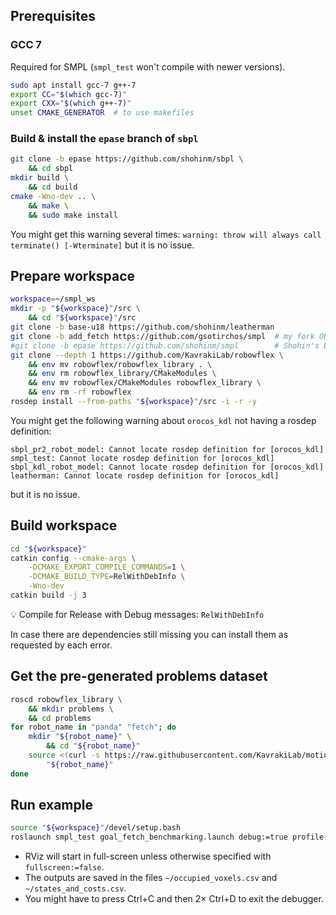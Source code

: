 ## Prerequisites

### GCC 7

Required for SMPL (`smpl_test` won't compile with newer versions).

```bash
sudo apt install gcc-7 g++-7
export CC="$(which gcc-7)"
export CXX="$(which g++-7)"
unset CMAKE_GENERATOR  # to use makefiles
```

### Build & install the `epase` branch of `sbpl`

```bash
git clone -b epase https://github.com/shohinm/sbpl \
    && cd sbpl
mkdir build \
    && cd build
cmake -Wno-dev .. \
    && make \
    && sudo make install
```

You might get this warning several times: `warning: throw will always call terminate() [-Wterminate]` but it is no issue.

## Prepare workspace

```bash
workspace=~/smpl_ws
mkdir -p "${workspace}"/src \
    && cd "${workspace}"/src
git clone -b base-u18 https://github.com/shohinm/leatherman
git clone -b add_fetch https://github.com/gsotirchos/smpl  # my fork OR
#git clone -b epase https://github.com/shohinm/smpl        # Shohin's branch
git clone --depth 1 https://github.com/KavrakiLab/robowflex \
    && env mv robowflex/robowflex_library . \
    && env rm robowflex_library/CMakeModules \
    && env mv robowflex/CMakeModules robowflex_library \
    && env rm -rf robowflex
rosdep install --from-paths "${workspace}"/src -i -r -y
```

You might get the following warning about `orocos_kdl` not having a rosdep definition:

```
sbpl_pr2_robot_model: Cannot locate rosdep definition for [orocos_kdl]
smpl_test: Cannot locate rosdep definition for [orocos_kdl]
sbpl_kdl_robot_model: Cannot locate rosdep definition for [orocos_kdl]
leatherman: Cannot locate rosdep definition for [orocos_kdl]
```

but it is no issue.

## Build workspace

```bash
cd "${workspace}"
catkin config --cmake-args \
    -DCMAKE_EXPORT_COMPILE_COMMANDS=1 \
    -DCMAKE_BUILD_TYPE=RelWithDebInfo \
    -Wno-dev
catkin build -j 3
```

💡 Compile for Release with Debug messages: `RelWithDebInfo`

In case there are dependencies still missing  you can install them as requested by each error.

## Get the pre-generated problems dataset

```bash
roscd robowflex_library \
    && mkdir problems \
    && cd problems
for robot_name in "panda" "fetch"; do
    mkdir "${robot_name}" \
        && cd "${robot_name}"
    source <(curl -s https://raw.githubusercontent.com/KavrakiLab/motion_bench_maker/4115132bb55a9334529294643d6054471210a184/problems/download.sh) \
        "${robot_name}"
done
```

## Run example

```bash
source "${workspace}"/devel/setup.bash
roslaunch smpl_test goal_fetch_benchmarking.launch debug:=true profile:=false rviz:=true reverse:=false
```

- RViz will start in full-screen unless otherwise specified with `fullscreen:=false`.
- The outputs are saved in the files `~/occupied_voxels.csv` and `~/states_and_costs.csv`.
- You might have to press Ctrl+C and then 2× Ctrl+D to exit the debugger.
